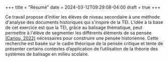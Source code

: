 +++
title = "Résumé"
date = 2024-03-12T09:29:08-04:00
draft = true
+++

Ce travail propose d’initier les élèves de niveau secondaire à une méthode d'analyse des documents historiques qui s'inspire de la TEI. L’idée à la base de cet exercice est que la TEI, grâce au balisage thématique, peut permettre à l'élève de segmenter les différents éléments de sa pensée [(Cariou, 2022)](https://pur-editions.fr/product/4819/le-document-et-l-indice) nécessaires pour construire une pensée historienne. Cette recherche est basée sur le cadre théorique de la pensée critique et tente de présenter certains contextes d’application de l’utilisation de la théorie des systèmes de balisage en milieu scolaire.